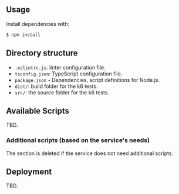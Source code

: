 ## Usage

Install dependencies with:

```bash
$ npm install
```

## Directory structure

- `.eslintrc.js`: linter configuration file.
- `tsconfig.json`: TypeScript configuration file.
- `package.json` - Dependencies, script definitions for Node.js.
- `dist/`: build folder for the k6 tests.
- `src/`: the source folder for the k6 tests.

## Available Scripts

TBD.

### Additional scripts (based on the service's needs)

The section is deleted if the service does not need additional scripts.

## Deployment

TBD.
